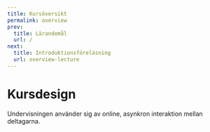 ```yaml
---
title: Kursöversikt
permalink: overview
prev:
  title: Lärandemål
  url: /
next:
  title: Introduktionsföreläsning
  url: overview-lecture
---
```

# Kursdesign

Undervisningen använder sig av online, asynkron interaktion mellan deltagarna.
